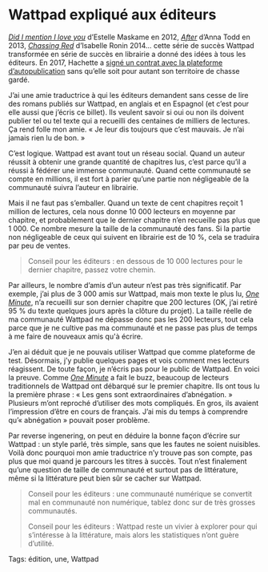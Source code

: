 # Wattpad expliqué aux éditeurs

[*Did I mention I love you*](https://www.wattpad.com/story/38150997-did-i-mention-i-love-you) d’Estelle Maskame en 2012, [*After*](https://www.wattpad.com/story/5095707-after) d’Anna Todd en 2013, [*Chassing Red*](https://www.wattpad.com/story/18024139-chasing-red) d’Isabelle Ronin 2014… cette série de succès Wattpad transformée en série de succès en librairie a donné des idées à tous les éditeurs. En 2017, Hachette a [signé un contrat avec la plateforme d’autopublication](https://www.actualitte.com/article/monde-edition/hachette-romans-publiera-les-histoires-de-wattpad/83973) sans qu’elle soit pour autant son territoire de chasse gardé.<span id="more-46047"></span>

J’ai une amie traductrice à qui les éditeurs demandent sans cesse de lire des romans publiés sur Wattpad, en anglais et en Espagnol (et c’est pour elle aussi que j’écris ce billet). Ils veulent savoir si oui ou non ils doivent publier tel ou tel texte qui a recueilli des centaines de milliers de lectures. Ça rend folle mon amie. « Je leur dis toujours que c’est mauvais. Je n’ai jamais rien lu de bon. »

C’est logique. Wattpad est avant tout un réseau social. Quand un auteur réussit à obtenir une grande quantité de chapitres lus, c’est parce qu’il a réussi à fédérer une immense communauté. Quand cette communauté se compte en millions, il est fort à parier qu’une partie non négligeable de la communauté suivra l’auteur en librairie.

Mais il ne faut pas s’emballer. Quand un texte de cent chapitres reçoit 1 million de lectures, cela nous donne 10 000 lecteurs en moyenne par chapitre, et probablement que le dernier chapitre n’en recueille pas plus que 1 000. Ce nombre mesure la taille de la communauté des fans. Si la partie non négligeable de ceux qui suivent en librairie est de 10 %, cela se traduira par peu de ventes.

> Conseil pour les éditeurs : en dessous de 10 000 lectures pour le dernier chapitre, passez votre chemin.

Par ailleurs, le nombre d’amis d’un auteur n’est pas très significatif. Par exemple, j’ai plus de 3 000 amis sur Wattpad, mais mon texte le plus lu, [*One Minute*](https://tcrouzet.com/une-minute/), n’a recueilli sur son dernier chapitre que 200 lectures (OK, j’ai retiré 95 % du texte quelques jours après la clôture du projet). La taille réelle de ma communauté Wattpad ne dépasse donc pas les 200 lecteurs, tout cela parce que je ne cultive pas ma communauté et ne passe pas plus de temps à me faire de nouveaux amis qu'à écrire.

J’en ai déduit que je ne pouvais utiliser Wattpad que comme plateforme de test. Désormais, j’y publie quelques pages et vois comment mes lecteurs réagissent. De toute façon, je n’écris pas pour le public de Wattpad. En voici la preuve. Comme [*One Minute*](https://tcrouzet.com/une-minute/) a fait le buzz, beaucoup de lecteurs traditionnels de Wattpad ont débarqué sur le premier chapitre. Ils ont tous lu la première phrase : « Les gens sont extraordinaires d’abnégation. » Plusieurs m’ont reproché d’utiliser des mots compliqués. En gros, ils avaient l’impression d’être en cours de français. J’ai mis du temps à comprendre qu’« abnégation » pouvait poser problème.

Par reverse ingenering, on peut en déduire la bonne façon d’écrire sur Wattpad : un style parlé, très simple, sans que les fautes ne soient nuisibles. Voilà donc pourquoi mon amie traductrice n’y trouve pas son compte, pas plus que moi quand je parcours les titres à succès. Tout n’est finalement qu’une question de taille de communauté et surtout pas de littérature, même si la littérature peut bien sûr se cacher sur Wattpad.

> Conseil pour les éditeurs : une communauté numérique se convertit mal en communauté non numérique, tablez donc sur de très grosses communautés.
> 
>  Conseil pour les éditeurs : Wattpad reste un vivier à explorer pour qui s’intéresse à la littérature, mais alors les statistiques n’ont guère d’utilité.

Tags: édition, une, Wattpad